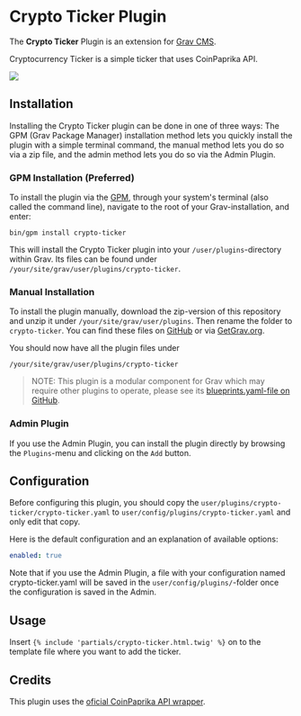 # Crypto Ticker Plugin

The **Crypto Ticker** Plugin is an extension for [Grav CMS](http://github.com/getgrav/grav). 

Cryptocurrency Ticker is a simple ticker that uses CoinPaprika API.

![](https://github.com/LuanHimmlisch/grav-plugin-crypto-ticker/tree/master/screenshot.jpg)

## Installation

Installing the Crypto Ticker plugin can be done in one of three ways: The GPM (Grav Package Manager) installation method lets you quickly install the plugin with a simple terminal command, the manual method lets you do so via a zip file, and the admin method lets you do so via the Admin Plugin.

### GPM Installation (Preferred)

To install the plugin via the [GPM](http://learn.getgrav.org/advanced/grav-gpm), through your system's terminal (also called the command line), navigate to the root of your Grav-installation, and enter:

    bin/gpm install crypto-ticker

This will install the Crypto Ticker plugin into your `/user/plugins`-directory within Grav. Its files can be found under `/your/site/grav/user/plugins/crypto-ticker`.

### Manual Installation

To install the plugin manually, download the zip-version of this repository and unzip it under `/your/site/grav/user/plugins`. Then rename the folder to `crypto-ticker`. You can find these files on [GitHub](https://github.com/luan-himmlisch/grav-plugin-crypto-ticker) or via [GetGrav.org](http://getgrav.org/downloads/plugins#extras).

You should now have all the plugin files under

    /your/site/grav/user/plugins/crypto-ticker
	
> NOTE: This plugin is a modular component for Grav which may require other plugins to operate, please see its [blueprints.yaml-file on GitHub](https://github.com/luan-himmlisch/grav-plugin-crypto-ticker/blob/master/blueprints.yaml).

### Admin Plugin

If you use the Admin Plugin, you can install the plugin directly by browsing the `Plugins`-menu and clicking on the `Add` button.

## Configuration

Before configuring this plugin, you should copy the `user/plugins/crypto-ticker/crypto-ticker.yaml` to `user/config/plugins/crypto-ticker.yaml` and only edit that copy.

Here is the default configuration and an explanation of available options:

```yaml
enabled: true
```

Note that if you use the Admin Plugin, a file with your configuration named crypto-ticker.yaml will be saved in the `user/config/plugins/`-folder once the configuration is saved in the Admin.

## Usage

Insert `{% include 'partials/crypto-ticker.html.twig' %}` on to the template file where you want to add the ticker.

## Credits

This plugin uses the [oficial CoinPaprika API wrapper](https://github.com/coinpaprika/coinpaprika-api-php-client).